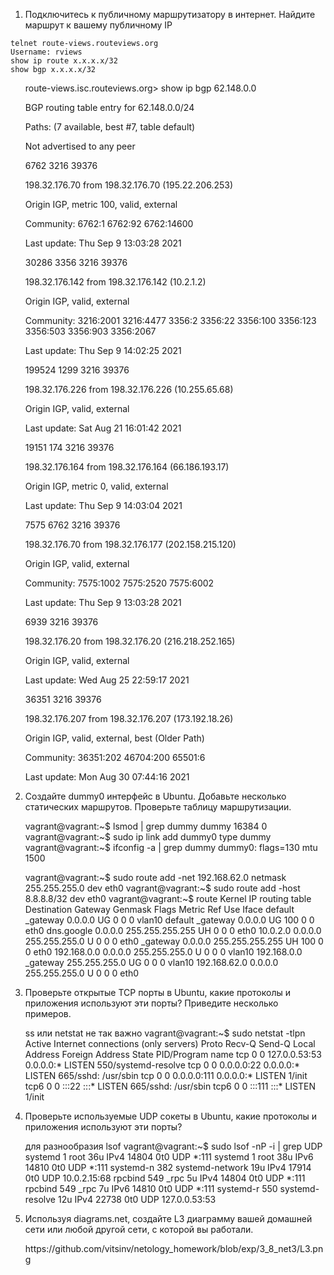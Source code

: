 <ol>
<li>Подключитесь к публичному маршрутизатору в интернет. Найдите маршрут к вашему публичному IP</li>
</ol>
<div class="snippet-clipboard-content position-relative" data-snippet-clipboard-copy-content="telnet route-views.routeviews.org
Username: rviews
show ip route x.x.x.x/32
show bgp x.x.x.x/32
"><pre><code>telnet route-views.routeviews.org
Username: rviews
show ip route x.x.x.x/32
show bgp x.x.x.x/32
</code></pre></div>
<ol start="2">
<p>route-views.isc.routeviews.org> show ip bgp 62.148.0.0
<p>BGP routing table entry for 62.148.0.0/24
<p>Paths: (7 available, best #7, table default)
<p>  Not advertised to any peer
<p>  6762 3216 39376
<p>    198.32.176.70 from 198.32.176.70 (195.22.206.253)
<p>      Origin IGP, metric 100, valid, external
<p>      Community: 6762:1 6762:92 6762:14600
<p>      Last update: Thu Sep  9 13:03:28 2021
<p>  30286 3356 3216 39376
<p>    198.32.176.142 from 198.32.176.142 (10.2.1.2)
<p>      Origin IGP, valid, external
<p>      Community: 3216:2001 3216:4477 3356:2 3356:22 3356:100 3356:123 3356:503 3356:903 3356:2067
<p>      Last update: Thu Sep  9 14:02:25 2021
<p>  199524 1299 3216 39376
<p>    198.32.176.226 from 198.32.176.226 (10.255.65.68)
<p>      Origin IGP, valid, external
<p>      Last update: Sat Aug 21 16:01:42 2021
<p>  19151 174 3216 39376
<p>    198.32.176.164 from 198.32.176.164 (66.186.193.17)
<p>      Origin IGP, metric 0, valid, external
<p>      Last update: Thu Sep  9 14:03:04 2021
<p>  7575 6762 3216 39376
<p>    198.32.176.70 from 198.32.176.177 (202.158.215.120)
<p>      Origin IGP, valid, external
<p>      Community: 7575:1002 7575:2520 7575:6002
<p>      Last update: Thu Sep  9 13:03:28 2021
<p>  6939 3216 39376
<p>    198.32.176.20 from 198.32.176.20 (216.218.252.165)
<p>      Origin IGP, valid, external
<p>      Last update: Wed Aug 25 22:59:17 2021
<p>  36351 3216 39376
<p>    198.32.176.207 from 198.32.176.207 (173.192.18.26)
<p>      Origin IGP, valid, external, best (Older Path)
<p>      Community: 36351:202 46704:200 65501:6
<p>      Last update: Mon Aug 30 07:44:16 2021

<li>
<p>Создайте dummy0 интерфейс в Ubuntu. Добавьте несколько статических маршрутов. Проверьте таблицу маршрутизации.</p>
<p>
vagrant@vagrant:~$ lsmod | grep dummy
dummy                  16384  0
vagrant@vagrant:~$ sudo ip link add dummy0 type dummy
vagrant@vagrant:~$ ifconfig -a | grep dummy
dummy0: flags=130<BROADCAST,NOARP>  mtu 1500
<p>
vagrant@vagrant:~$ sudo route add -net 192.168.62.0 netmask 255.255.255.0 dev eth0
vagrant@vagrant:~$ sudo route add -host 8.8.8.8/32 dev eth0
vagrant@vagrant:~$ route
Kernel IP routing table
Destination     Gateway         Genmask         Flags Metric Ref    Use Iface
default         _gateway        0.0.0.0         UG    0      0        0 vlan10
default         _gateway        0.0.0.0         UG    100    0        0 eth0
dns.google      0.0.0.0         255.255.255.255 UH    0      0        0 eth0
10.0.2.0        0.0.0.0         255.255.255.0   U     0      0        0 eth0
_gateway        0.0.0.0         255.255.255.255 UH    100    0        0 eth0
192.168.0.0     0.0.0.0         255.255.255.0   U     0      0        0 vlan10
192.168.0.0     _gateway        255.255.255.0   UG    0      0        0 vlan10
192.168.62.0    0.0.0.0         255.255.255.0   U     0      0        0 eth0
</li>
<li>
<p>Проверьте открытые TCP порты в Ubuntu, какие протоколы и приложения используют эти порты? Приведите несколько примеров.</p>
<p> ss или netstat не так важно
vagrant@vagrant:~$ sudo netstat -tlpn
Active Internet connections (only servers)
Proto Recv-Q Send-Q Local Address           Foreign Address         State       PID/Program name
tcp        0      0 127.0.0.53:53           0.0.0.0:*               LISTEN      550/systemd-resolve
tcp        0      0 0.0.0.0:22              0.0.0.0:*               LISTEN      665/sshd: /usr/sbin
tcp        0      0 0.0.0.0:111             0.0.0.0:*               LISTEN      1/init
tcp6       0      0 :::22                   :::*                    LISTEN      665/sshd: /usr/sbin
tcp6       0      0 :::111                  :::*                    LISTEN      1/init
</li>
<li>
<p>Проверьте используемые UDP сокеты в Ubuntu, какие протоколы и приложения используют эти порты?</p>
<p> для разнообразия lsof
vagrant@vagrant:~$ sudo lsof -nP -i | grep UDP
systemd      1            root   36u  IPv4  14804      0t0  UDP *:111
systemd      1            root   38u  IPv6  14810      0t0  UDP *:111
systemd-n  382 systemd-network   19u  IPv4  17914      0t0  UDP 10.0.2.15:68
rpcbind    549            _rpc    5u  IPv4  14804      0t0  UDP *:111
rpcbind    549            _rpc    7u  IPv6  14810      0t0  UDP *:111
systemd-r  550 systemd-resolve   12u  IPv4  22738      0t0  UDP 127.0.0.53:53
</li>
<li>
<p>Используя diagrams.net, создайте L3 диаграмму вашей домашней сети или любой другой сети, с которой вы работали.</p>
<p> https://github.com/vitsinv/netology_homework/blob/exp/3_8_net3/L3.png
</li>
</ol>
